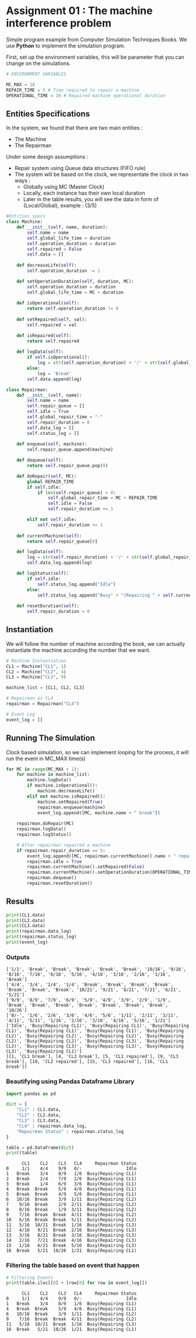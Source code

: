 # Assignment 01 : The machine interference problem

Simple program example from Computer Simulation Techniques Books. We use **Python** to implement the simulation program.

First, set up the environment variables, this will be parameter that you can change on the simulations.

```python
# ENVIRONMENT VARIABLES

MC_MAX = 16
REPAIR_TIME = 5 # Time required to repair a machine
OPERATIONAL_TIME = 10 # Repaired machine operational duration
```

## Entities Specifications
In the system, we found that there are two main entities :
- The Machine
- The Repairman

Under some design assumptions :
- Repair system using Queue data structures (FIFO rule)
- The system will be based on the clock, we representate the clock in two ways :
    - Globally using MC (Master Clock)
    - Locally, each instance has their own local duration
    - Later in the table results, you will see the data in form of (Local/Global), example : (3/5)

```python
#Entities specs
class Machine:
    def __init__(self, name, duration):
        self.name = name
        self.global_life_time = duration
        self.operation_duration = duration
        self.repaired = False
        self.data = []
        
    def decreaseLife(self):
        self.operation_duration -= 1

    def setOperationDuration(self, duration, MC):
        self.operation_duration = duration
        self.global_life_time = MC + duration
    
    def isOperational(self):
        return self.operation_duration != 0
    
    def setRepaired(self, val):
        self.repaired = val

    def isRepaired(self):
        return self.repaired
    
    def logData(self):
        if self.isOperational():
            log = str(self.operation_duration) + '/' + str(self.global_life_time)
        else:
            log = 'Break'
        self.data.append(log)

class Repairman:
    def __init__(self, name):
        self.name = name
        self.repair_queue = []
        self.idle = True
        self.global_repair_time = "-"
        self.repair_duration = 0
        self.data_log = []
        self.status_log = []
    
    def enqueue(self, machine):
        self.repair_queue.append(machine)

    def dequeue(self):
        return self.repair_queue.pop(0)

    def doRepair(self, MC):
        global REPAIR_TIME
        if self.idle:
            if len(self.repair_queue) > 0:
                self.global_repair_time = MC + REPAIR_TIME
                self.idle = False
                self.repair_duration += 1

        elif not self.idle:       
            self.repair_duration += 1
    
    def currentMachine(self):
        return self.repair_queue[0]

    def logData(self):
        log = str(self.repair_duration) + '/' + str(self.global_repair_time)
        self.data_log.append(log)

    def logStatus(self):
        if self.idle:
            self.status_log.append("Idle")
        else:
            self.status_log.append("Busy" + "(Repairing " + self.currentMachine().name + ")")
    
    def resetDuration(self):
        self.repair_duration = 0
```

## Instantiation
We will follow the number of machine according the book, we can actually instantiate the machine according the number that we want.


```python
# Machine Instantiation
CL1 = Machine("CL1", 1)
CL2 = Machine("CL2", 4)
CL3 = Machine("CL3", 9)

machine_list = [CL1, CL2, CL3]

# Repairman as CL4
repairman = Repairman("CL4")

# Event Log
event_log = []
```

## Running The Simulation
Clock based simulation, so we can implement looping for the process, it will run the event in MC_MAX time(s)


```python
for MC in range(MC_MAX + 1):
    for machine in machine_list:
        machine.logData()
        if machine.isOperational():
            machine.decreaseLife()
        elif not machine.isRepaired():
            machine.setRepaired(True)
            repairman.enqueue(machine)
            event_log.append([MC, machine.name + " break"])
    
    repairman.doRepair(MC)
    repairman.logData()
    repairman.logStatus()

    # After repairman repaired a machine
    if repairman.repair_duration == 5:
        event_log.append([MC, repairman.currentMachine().name + " repaired"])
        repairman.idle = True
        repairman.currentMachine().setRepaired(False)
        repairman.currentMachine().setOperationDuration(OPERATIONAL_TIME, MC + 1)
        repairman.dequeue()
        repairman.resetDuration()
```

## Results


```python
print(CL1.data)
print(CL2.data)
print(CL3.data)
print(repairman.data_log)
print(repairman.status_log)
print(event_log)
```
### Outputs

    ['1/1', 'Break', 'Break', 'Break', 'Break', 'Break', '10/16', '9/16', '8/16', '7/16', '6/16', '5/16', '4/16', '3/16', '2/16', '1/16', 'Break']
    ['4/4', '3/4', '2/4', '1/4', 'Break', 'Break', 'Break', 'Break', 'Break', 'Break', 'Break', '10/21', '9/21', '8/21', '7/21', '6/21', '5/21']
    ['9/9', '8/9', '7/9', '6/9', '5/9', '4/9', '3/9', '2/9', '1/9', 'Break', 'Break', 'Break', 'Break', 'Break', 'Break', 'Break', '10/26']
    ['0/-', '1/6', '2/6', '3/6', '4/6', '5/6', '1/11', '2/11', '3/11', '4/11', '5/11', '1/16', '2/16', '3/16', '4/16', '5/16', '1/21']
    ['Idle', 'Busy(Repairing CL1)', 'Busy(Repairing CL1)', 'Busy(Repairing CL1)', 'Busy(Repairing CL1)', 'Busy(Repairing CL1)', 'Busy(Repairing CL2)', 'Busy(Repairing CL2)', 'Busy(Repairing CL2)', 'Busy(Repairing CL2)', 'Busy(Repairing CL2)', 'Busy(Repairing CL3)', 'Busy(Repairing CL3)', 'Busy(Repairing CL3)', 'Busy(Repairing CL3)', 'Busy(Repairing CL3)', 'Busy(Repairing CL1)']
    [[1, 'CL1 break'], [4, 'CL2 break'], [5, 'CL1 repaired'], [9, 'CL3 break'], [10, 'CL2 repaired'], [15, 'CL3 repaired'], [16, 'CL1 break']]
    

### Beautifying using Pandas Dataframe Library


```python
import pandas as pd

dict = {
    "CL1" : CL1.data, 
    "CL2" : CL2.data, 
    "CL3" : CL3.data, 
    "CL4" : repairman.data_log, 
    "Repairman Status" : repairman.status_log
}

table = pd.DataFrame(dict)
print(table)
```

          CL1    CL2    CL3   CL4     Repairman Status
    0     1/1    4/4    9/9   0/-                 Idle
    1   Break    3/4    8/9   1/6  Busy(Repairing CL1)
    2   Break    2/4    7/9   2/6  Busy(Repairing CL1)
    3   Break    1/4    6/9   3/6  Busy(Repairing CL1)
    4   Break  Break    5/9   4/6  Busy(Repairing CL1)
    5   Break  Break    4/9   5/6  Busy(Repairing CL1)
    6   10/16  Break    3/9  1/11  Busy(Repairing CL2)
    7    9/16  Break    2/9  2/11  Busy(Repairing CL2)
    8    8/16  Break    1/9  3/11  Busy(Repairing CL2)
    9    7/16  Break  Break  4/11  Busy(Repairing CL2)
    10   6/16  Break  Break  5/11  Busy(Repairing CL2)
    11   5/16  10/21  Break  1/16  Busy(Repairing CL3)
    12   4/16   9/21  Break  2/16  Busy(Repairing CL3)
    13   3/16   8/21  Break  3/16  Busy(Repairing CL3)
    14   2/16   7/21  Break  4/16  Busy(Repairing CL3)
    15   1/16   6/21  Break  5/16  Busy(Repairing CL3)
    16  Break   5/21  10/26  1/21  Busy(Repairing CL1)
    
### Filtering the table based on event that happen

```python
# Filtering Events
print(table.iloc[[0] + [row[0] for row in event_log]])
```

          CL1    CL2    CL3   CL4     Repairman Status
    0     1/1    4/4    9/9   0/-                 Idle
    1   Break    3/4    8/9   1/6  Busy(Repairing CL1)
    4   Break  Break    5/9   4/6  Busy(Repairing CL1)
    6   10/16  Break    3/9  1/11  Busy(Repairing CL2)
    9    7/16  Break  Break  4/11  Busy(Repairing CL2)
    11   5/16  10/21  Break  1/16  Busy(Repairing CL3)
    16  Break   5/21  10/26  1/21  Busy(Repairing CL1)
    